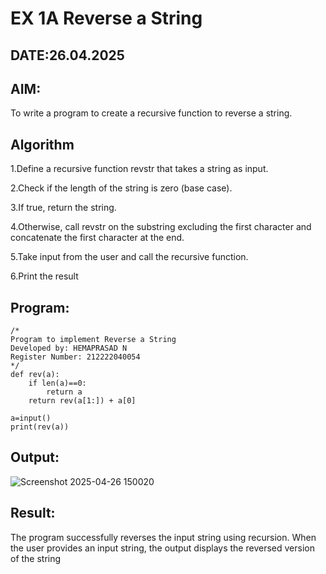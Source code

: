 # EX 1A Reverse a String
## DATE:26.04.2025
## AIM:
To write a program to create a recursive function to reverse a string.

## Algorithm
1.Define a recursive function revstr that takes a string as input.

2.Check if the length of the string is zero (base case).

3.If true, return the string.

4.Otherwise, call revstr on the substring excluding the first character and concatenate the first character at the end.

5.Take input from the user and call the recursive function.

6.Print the result 
 

## Program:
```
/*
Program to implement Reverse a String
Developed by: HEMAPRASAD N
Register Number: 212222040054
*/
def rev(a):
    if len(a)==0:
        return a
    return rev(a[1:]) + a[0]
    
a=input()
print(rev(a))
```

## Output:
![Screenshot 2025-04-26 150020](https://github.com/user-attachments/assets/71266a84-bf78-45f7-94b2-665d7e722b14)



## Result:
The program successfully reverses the input string using recursion. When the user provides an input string, the output displays the reversed version of the string
